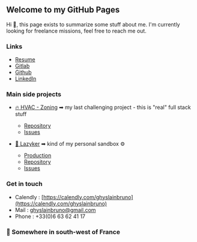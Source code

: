 ## Welcome to my GitHub Pages

Hi 👋, this page exists to summarize some stuff about me. I'm currently looking for freelance missions, feel free to reach me out. 

### Links
- [Resume](https://ghyslainbruno.github.io/presentation/resume.pdf)
- [Gitlab](https://gitlab.com/users/ghyslainbruno/projects)
- [Github](https://github.com/GhyslainBruno)
- [LinkedIn](https://www.linkedin.com/in/ghyslainbruno/)

### Main side projects
- [🔥 HVAC - Zoning](https://gitlab.com/ghyslainbruno/zoning) ➡ my last challenging project - this is "real" full stack stuff
  - [Repository](https://gitlab.com/ghyslainbruno/zoning)
  - [Issues](https://gitlab.com/ghyslainbruno/zoning/-/boards)
  

- [🎥 Lazyker](https://lazyker.gbruno.io) ➡ kind of my personal sandbox ⚙️
  - [Production](https://lazyker.gbruno.io)
  - [Repository](https://gitlab.com/ghyslainbruno/lazyker)
  - [Issues](https://gitlab.com/ghyslainbruno/lazyker/-/boards)

### Get in touch
- Calendly : [https://calendly.com/ghyslainbruno](https://calendly.com/ghyslainbruno)
- Mail : [ghyslainbruno@gmail.com](mailto:ghyslainbruno@gmail.com)
- Phone : +33(0)6 63 62 41 17

### 📌 Somewhere in south-west of France

